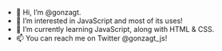 - 👋 Hi, I’m @gonzagt.
- 👀 I’m interested in JavaScript and most of its uses!
- 🌱 I’m currently learning JavaScript, along with HTML & CSS.
- 📫 You can reach me on Twitter @gonzagt_js!

<!---
gonzagt/gonzagt is a ✨ special ✨ repository because its `README.md` (this file) appears on your GitHub profile.
You can click the Preview link to take a look at your changes.
--->
